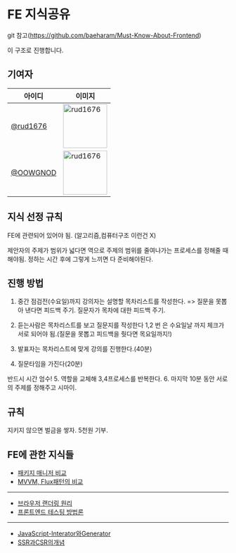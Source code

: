 # FE 지식공유

git 참고(https://github.com/baeharam/Must-Know-About-Frontend)

이 구조로 진행합니다.

## 기여자

| 아이디                                 | 이미지                                                                                   |
| -------------------------------------- | ---------------------------------------------------------------------------------------- |
| [@rud1676](github.com/rud1676)         | <img src="https://avatars.githubusercontent.com/u/51875363?v=4" width=100 alt="rud1676"> |
| [@OOWGNOD](https://github.com/OOWGNOD) | <img src="https://avatars.githubusercontent.com/u/86402288?v=4" width=100 alt="rud1676"> |

## 지식 선정 규칙

FE에 관련되어 있어야 됨. (알고리즘,컴퓨터구조 이런건 X)

제안자의 주제가 범위가 넓다면 역으로 주제의 범위를 줄여나가는 프로세스를 정해줄 때 해야됨. 정하는 시간 후에 그렇게 느끼면 다 준비해야된다.

## 진행 방법

1. 중간 점검전(수요일)까지 강의자는 설명할 목차리스트를 작성한다. => 질문을 못뽑아 낸다면 피드백 주기. 질문자가 목차에 대한 피드백 주기.
2. 듣는사람은 목차리스트를 보고 질문지를 작성한다
   1,2 번 은 수요일날 까지 체크가 서로 되어야 됨.(질문을 못뽑고 피드백을 줫다면 목요일까지!)

3. 발표자는 목차리스트에 맞게 강의를 진행한다.(40분)
4. 질문타임을 가진다(20분)

반드시 시간 엄수! 5. 역할을 교체해 3,4프로세스를 반복한다. 6. 마지막 10분 동안 서로의 주제를 정해주고 시마이.

## 규칙

지키지 않으면 벌금을 쌓자. 5천원 기부.

## FE에 관한 지식들

- [패키지 매니저 비교](./Notes/Nodejs/PackageManager.md)
- [MVVM, Flux패턴의 비교](./Notes/Nodejs/MVVM_FluxPattern.md)

---

- [브라우저 랜더링 원리](./Notes/Nodejs/browser-rendering.md)
- [프론트엔드 테스팅 방법론](./Notes/FETest.md)

---

- [JavaScript-Interator와Generator](./Notes/Nodejs/Iterator_Generator.md)
- [SSR과CSR의개념](./Notes/CSR_SSR.md)
